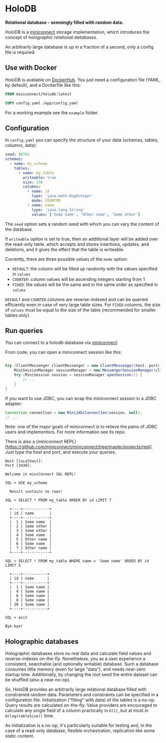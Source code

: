 # HoloDB

**Relational database - seemingly filled with random data.**

HoloDB is a [miniconnect](https://github.com/miniconnect/miniconnect) storage implementation,
which introduces the concept of *holographic relational databases*.

An arbitrarily large database is up in a fraction of a second, only a config file is required.

## Use with Docker

HoloDB is available on [DockerHub](https://hub.docker.com/r/miniconnect/holodb).
You just need a configuration file (YAML, by default), and a Dockerfile like this:

```dockerfile
FROM miniconnect/holodb:latest

COPY config.yaml /app/config.yaml
```

For a working example see the `example` folder.

## Configuration

In `config.yaml` you can specify the structure of your data (schemas, tables, columns, data):

```yaml
seed: 98765
schemas:
  - name: my_schema
    tables:
      - name: my_table
        writeable: true
        size: 150
        columns:
          - name: id
            type: 'java.math.BigInteger'
            mode: COUNTER
          - name: name
            type: 'java.lang.String'
            values: ['Some name', 'Other name', 'Some other']
```

The `seed` option sets a random seed with which you can vary the content of the database.

If `writeable` option is set to true, then an additional layer
will be added over the read-only table,
which accepts and stores insertions, updates, and deletions,
and it gives the effect that the table is writeable.

Currently, there are three possible values of the `mode` option:

- `DEFAULT`: the column will be filled up randomly with the values specified in `values`
- `COUNTER`: column values will be ascending integers starting from 1
- `FIXED`: the values will be the same and in the same order as specified in `values`

`DEFAULT` and `COUNTER` columns are reverse-indexed
and can be queried efficiently even in case of very large table sizes.
For `FIXED` columns, the size of `values` must be equal to the size of the table
(recommended for smaller tables only).

## Run queries

You can connect to a holodb database via [miniconnect](https://github.com/miniconnect/miniconnect).

From code, you can open a miniconnect session like this:

```java

try (ClientMessenger clientMessenger = new ClientMessenger(host, port)) {
    MiniSessionManager sessionManager = new MessengerSessionManager(clientMessenger);
    try (MiniSession session = sessionManager.openSession()) {
        // ...
    }
}
```

If you want to use JDBC, you can wrap the miniconnect session in a JDBC adapter:

```java
Connection connection = new MiniJdbcConnection(session, null);
// ...
```

Note: one of the major goals of miniconnect is
to relieve the pains of JDBC users and implementors.
For more information see its repo.

There is also a
(miniconnect REPL)[https://github.com/miniconnect/miniconnect/tree/master/projects/repl].
Just type the host and port, and execute your queries:

```
Host [localhost]: 
Port [3430]: 

Welcome in miniConnect SQL REPL!

SQL > USE my_schema

  Result contains no rows!

SQL > SELECT * FROM my_table ORDER BY id LIMIT 7

  +----+------------+
  | id | name       |
  +----+------------+
  |  1 | Some name  |
  |  2 | Some other |
  |  3 | Some other |
  |  4 | Some name  |
  |  5 | Other name |
  |  6 | Some name  |
  |  7 | Other name |
  +----+------------+

SQL > SELECT * FROM my_table WHERE name = 'Some name' ORDER BY id LIMIT 5

  +----+-----------+
  | id | name      |
  +----+-----------+
  |  1 | Some name |
  |  4 | Some name |
  |  6 | Some name |
  |  8 | Some name |
  | 20 | Some name |
  +----+-----------+

SQL > exit

Bye-bye!
```

## Holographic databases

Holographic databases store no real data and calculate field values and reverse-indexes on-the-fly.
Nonetheless, you as a user experience a consistent, searchable (and optionally writable) database.
Such a database consumes little memory (even for large "data"), and needs near-zero startup time.
Additionally, by changing the root seed the entire dataset can be shuffled (also a near-no-op).

So, HoloDB provides an arbitrarily large relational database filled with constrained random data.
Parameters and constraints can be specified in a configuration file.
Initialization ("filling" with data) of the tables is a no-op.
Query results are calculated on-the-fly.
Value providers are encouraged to calculate any single field of a column
practically in `O(1)`, but at most in `O(log(tableSize))` time.

As initialization is a no-op, it's particularly suitable for testing
and, in the case of a read-only database,
flexible orchestration, replication like some static content.
